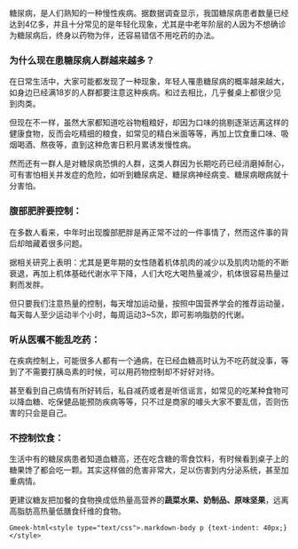 糖尿病，是人们熟知的一种慢性疾病。据数据调查显示，我国糖尿病患者数量已经达到4亿多，并且十分常见的是年轻化现象，尤其是中老年阶层的人因为不想确诊为糖尿病后，终身以药物为伴，还容易错信不用吃药的办法。

### 为什么现在患糖尿病人群越来越多？

在日常生活中，大家可能都发现了一种现象，年轻人罹患糖尿病的概率越来越大，如身边已经满18岁的人群都要注意这种疾病。和过去相比，几乎餐桌上都很少见到肉类。

但现在不一样，虽然大家都知道吃谷物粗粮好，却因为口味的挑剔逐渐远离这样的健康食物，反而会吃精细的粮食，如常见的精白米面等等，再加上饮食重口味、吸烟喝酒、熬夜等，直到这种危害日积月累诱发慢性病。

然而还有一群人是对糖尿病恐惧的人群，这类人群因为长期吃药已经消磨掉耐心，可有害怕相关并发症的危险，如听到糖尿病足、糖尿病神经病变、糖尿病眼病就十分害怕。

### 腹部肥胖要控制：

在多数人看来，中年时出现腹部肥胖是再正常不过的一件事情了，然而这件事的背后却暗藏着很多问题。

据相关研究上表明：尤其是更年期的女性随着机体肌肉的减少以及肌肉功能的不断衰退，再加上机体基础代谢水平下降，人们大吃大喝热量减少，机体很容易热量过剩而发胖。

但只要我们注意热量的控制，每天增加运动量，按照中国营养学会的推荐运动量，每天每人至少运动半个小时，每周运动3~5次，即可影响脂肪的代谢。

### 听从医嘱不能乱吃药：

在疾病控制上，可能很多人都有一个通病，在已经血糖高时认为不吃药就没事，等到了不需要打胰岛素的时候，可以用药物控制却不好好对待。

甚至看到自己病情有所好转后，私自减药或者是听信谣言，如常见的吃某种食物可以降血糖、吃保健品能预防疾病等等，只不过是商家的噱头大家不要乱信，否则伤害的只会是自己。

### 不控制饮食：

生活中有的糖尿病患者知道血糖高，还在吃含糖的零食饮料，有时候看到桌子上的糖果馋了都会吃一颗。其实这样做的危害非常大，足以伤害到内分泌系统，甚至加重病情。

更建议糖友把加餐的食物换成低热量高营养的**蔬菜水果、奶制品、原味坚果**，远离高脂肪高热量低膳食纤维的食物。

`Gmeek-html<style type="text/css">.markdown-body p {text-indent: 40px;}</style>`